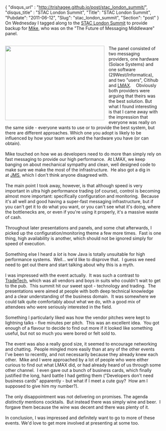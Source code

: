 {
 "disqus_url" : "http://trishagee.github.io/post/stac_london_summit/",
 "disqus_title" : "STAC London Summit",
 "Title": "STAC London Summit",
 "Pubdate": "2011-06-12",
 "Slug": "stac_london_summit",
 "Section": "post"
}
On Wednesday I tagged along to the <a href="http://www.stacresearch.com/node/8970">STAC London Summit</a> to provide backup for <a href="http://mikes-tech.blogspot.com/">Mike</a>, who was on the "The Future of Messaging Middleware" panel.<br /><br /><div class="separator" style="clear: both; text-align: center;"><a href="http://3.bp.blogspot.com/-NRHoNyOb8Bs/TfUO0FswkoI/AAAAAAAAICw/PaFNJkS6sEU/s1600/IMG_20110608_162250.jpg" imageanchor="1" style="clear: left; float: left; margin-bottom: 1em; margin-right: 1em;"><img border="0" height="240" src="http://3.bp.blogspot.com/-NRHoNyOb8Bs/TfUO0FswkoI/AAAAAAAAICw/PaFNJkS6sEU/s320/IMG_20110608_162250.jpg" width="320" /></a></div>The panel consisted of two messaging providers, one hardware (Solace Systems) and one software (29West/Informatica), and two "users", Citihub and <a href="http://community.lmaxtrader.com/">LMAX</a>. &nbsp; &nbsp;Obviously both providers were arguing that theirs was the best solution. But what I found interesting is that I came away with the impression that everyone was really on the same side - everyone wants to use or to provide the best system, but there are different approaches. Which one you adopt is likely to be influenced by how your team work and the hardware you have (or can obtain).<br /><br /><div style="margin-bottom: 0px; margin-left: 0px; margin-right: 0px; margin-top: 0px;">Mike touched on how we as developers need to do more than simply rely on fast messaging to provide our high performance. &nbsp;At LMAX, we keep banging on about mechanical sympathy and clean, well designed code to make sure we make the most of the infrastructure. &nbsp;He also got a dig in at&nbsp;<a href="http://java.sun.com/developer/technicalArticles/Ecommerce/jms/index.html">JMS</a>, which I don't think anyone disagreed with.</div><div style="margin-bottom: 0px; margin-left: 0px; margin-right: 0px; margin-top: 0px;"><br /></div>The main point I took away, however, is that although speed is very important in ultra high performance trading (of course), control is becoming almost more important: specifically configuration and monitoring. &nbsp;Because it's all well and good having a super-fast messaging infrastructure, but if you can't get it to do what you want, or you can't see what it's doing, where the bottlenecks are, or even if you're using it properly, it's a massive waste of cash.<br /><br />Throughout later presentations and panels, and some chat afterwards, I picked up the configuration/monitoring theme a few more times. &nbsp;Fast is one thing, high availability is another, which should not be ignored simply for speed of execution.<br /><br />Something else I heard a <i>lot</i> is how Java is totally unsuitable for high performance systems. &nbsp;Well... we'd like to disprove that. &nbsp;I guess we need need to get out there and start talking about why this is a myth.<br /><br />I was impressed with the event actually. &nbsp;It was such a contrast to <a href="http://mechanitis.blogspot.com/2011/04/tradetech-2011-not-like-developer.html">TradeTech</a>, which was all vendors and boys in suits who couldn't wait to get to the pub. &nbsp;This summit hit our sweet spot - technology and trading. &nbsp;The presentations were aimed at people with both deep technical knowledge and a clear understanding of the business domain. &nbsp;It was somewhere we could talk quite comfortably about what we do, with a good mix of attendees who were seriously interested in the field.<br /><br />Something I particularly liked was how the vendor pitches were kept to lightning talks - five minutes per pitch. &nbsp;This was an excellent idea. &nbsp;You got enough of a flavour to decide to find out more if it looked like something useful, but not so much you were bored or felt sold to.<br /><br />The event was also a really good size, it seemed to encourage networking and chatting. &nbsp;People mingled more easily than at any of the other events I've been to recently, and not necessarily because they already knew each other. &nbsp;Mike and I were approached by a lot of people who were either curious to find out what LMAX did, or had already heard of us through some other channel. &nbsp;I even gave out a bunch of business cards, which finally justified the long, hard battle I had getting them ("Developers don't need business cards" apparently - but what if I meet a cute guy? &nbsp;How am I supposed to give him my number?).<br /><br />The only disappointment was not delivering on promises. The agenda <i>distinctly </i>mentions cocktails. &nbsp;But instead there was simply wine and beer. &nbsp;I forgave them because the wine was decent and there was plenty of it.<br /><br />In conclusion, I was impressed and definitely want to go to more of these events. We'd love to get more involved at presenting at some too.

